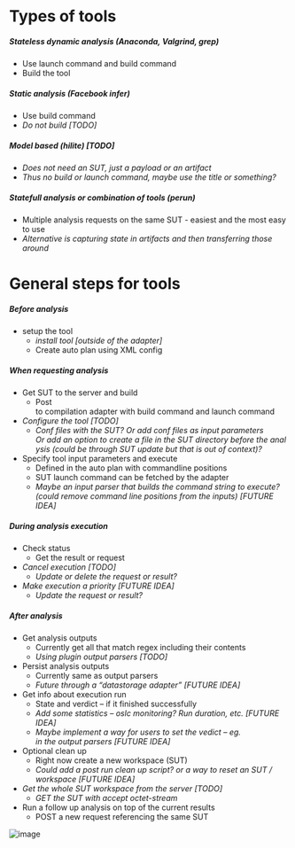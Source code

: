 # Types of tools
##### Stateless dynamic analysis (Anaconda, Valgrind, grep) 
- Use launch command and build command 
- Build the tool 
				 
				
##### Static analysis (Facebook infer) 
- Use build command 
- _Do not build [TODO]_
			 	
##### _Model based (hilite) [TODO]_
- _Does not need an SUT, just a payload or an artifact_
- _Thus no build or launch command, maybe use the title or something?_
		
##### Statefull analysis or combination of tools (perun) 
- Multiple analysis requests on the same SUT - easiest and the most easy to use
- _Alternative is capturing state in artifacts and then transferring those around_




# General steps for tools 
##### Before analysis  
- setup the tool 
    - _install tool [outside of the adapter]_
    - Create auto plan using XML config
				

##### When requesting analysis 
- Get SUT to the server and build 
    - Post to compilation adapter with build command and launch command  
- _Configure the tool [TODO]_
   - _Conf files with the SUT?_
     _Or add conf files as input parameters_
     _Or add an option to create a file in the SUT directory before the analysis (could be through SUT update but that is out of context)?_
- Specify tool input parameters and execute
    - Defined in the auto plan with commandline positions 
    - SUT launch command can be fetched by the adapter 
    - _Maybe an input parser that builds the command string to execute? (could remove command line positions from the inputs) [FUTURE IDEA]_
			
				
##### During analysis execution 
- Check status 
    - Get the result or request 
- _Cancel execution [TODO]_
    - _Update or delete the request or result?_	
- _Make execution a priority [FUTURE IDEA]_
    - _Update the request or result?_
		
		
##### After analysis 
- Get analysis outputs 
    - Currently get all that match regex including their contents
    - _Using plugin output parsers [TODO]_ 
- Persist analysis outputs 
    - Currently same as output parsers 
    - _Future through a “datastorage adapter” [FUTURE IDEA]_
- Get info about execution run 
    - State and verdict – if it finished successfully  
    - _Add some statistics – oslc monitoring? Run duration, etc. [FUTURE IDEA]_
    - _Maybe implement a way for users to set the vedict – eg. in the output parsers [FUTURE IDEA]_
- Optional clean up 
    - Right now create a new workspace (SUT) 
    - _Could add a post run clean up script? or a way to reset an SUT / workspace [FUTURE IDEA]_
- _Get the whole SUT workspace from the server [TODO]_
    - _GET the SUT with accept octet-stream_
- Run a follow up analysis on top of the current results
    - POST a new request referencing the same SUT

![image](uploads/66a628948170af50e4a8cd2adbcd38a4/image.png)
